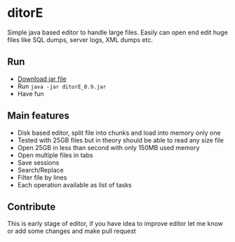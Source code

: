 # ditorE
Simple java based editor to handle large files. Easily can open end edit huge files
like SQL dumps, server logs, XML dumps etc.

## Run
- [Download jar file](https://github.com/lukaszgajos/ditorE/raw/master/editor/ditorE_0.9.jar)
- Run `java -jar ditorE_0.9.jar`
- Have fun

## Main features
- Disk based editor, split file into chunks and load into memory only one
- Tested with 25GB files but in theory should be able to read any size file
- Open 25GB in less than second with only 150MB used memory
- Open multiple files in tabs
- Save sessions
- Search/Replace
- Filter file by lines
- Each operation available as list of tasks

## Contribute
This is early stage of editor, if you have idea to improve editor let me know
or add some changes and make pull request
